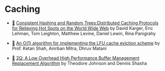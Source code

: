 # Caching

* [:scroll:](consistent-hashing-and-random-trees-distributed-caching-protocols-for-relieving-hot-spots-on-the-world-wide-web-technical-publication.pdf) [Consistent Hashing and Random Trees:Distributed Caching Protocols for Relieving Hot Spots on the World Wide Web](https://github.com/Khalian/papers-we-love/blob/master/caching/consistent-hashing-and-random-trees-distributed-caching-protocols-for-relieving-hot-spots-on-the-world-wide-web-technical-publication.pdf) by David Karger, Eric Lehman, Tom Leighton, Matthew Levine, Daniel Lewin, Rina Panigrahy

* [:scroll:](a-constant-algorithm-for-implementing-the-lfu-cache-eviction-scheme.pdf) [An O(1) algorithm for implementing the LFU cache eviction scheme](https://github.com/papers-we-love/papers-we-love/blob/master/caching/a-constant-algorithm-for-implementing-the-lfu-cache-eviction-scheme.pdf) by Prof. Ketan Shah, Anirban Mitra, Dhruv Matani

* [:scroll:](2q-a-low-overhead-high-performance-buffer-management-replacement-algorithm.pdf) [2Q: A Low Overhead High Performance Buffer Management Replacement Algorithm](http://www.vldb.org/conf/1994/P439.PDF) by Theodore Johnson and Dennis Shasha
